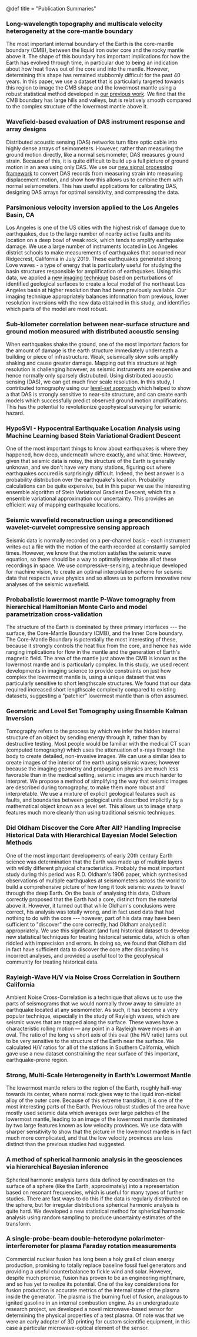 @def title = "Publication Summaries"

### Long-wavelength topography and multiscale velocity heterogeneity at the core-mantle boundary

The most important internal boundary of the Earth is the core-mantle boundary (CMB), between the liquid iron outer core and the rocky mantle above it. The shape of this boundary has important implications for how the Earth has evolved through time, in particular due to being an indication about how heat flows out of the core and into the mantle. However, determining this shape has remained stubbornly difficult for the past 40 years. In this paper, we use a dataset that is particularly targeted towards this region to image the CMB shape and the lowermost mantle using a robust statistical method developed in [our previous work](/publications/summaries#probabalistic_lowermost_mantle_p-wave_tomography_from_hierarchical_hamiltonian_monte_carlo_and_model_parametrization_cross-validation). We find that the CMB boundary has large hills and valleys, but is relatively smooth compared to the complex structure of the lowermost mantle above it.

### Wavefield-based evaluation of DAS instrument response and array designs

Distributed acoustic sensing (DAS) networks turn fibre optic cable into highly dense arrays of seimometers. However, rather than measuring the ground motion directly, like a normal seismometer, DAS measures ground strain. Because of this, it is quite difficult to build up a full picture of ground motion in an area using only DAS. We use our [new signal processing framework](/publications/summaries#seismic_wavefield_reconstruction_using_a_preconditioned_wavelet-curvelet_compressive_sensing_approach) to convert DAS records from measuring strain into measuring displacement motion, and show how this allows us to combine them with normal seismometers. This has useful applications for calibrating DAS, designing DAS arrays for optimal sensitivity, and compressing the data. 

### Parsimonious velocity inversion applied to the Los Angeles Basin, CA

Los Angeles is one of the US cities with the highest risk of damage due to earthquakes, due to the large number of nearby active faults and its location on a deep bowl of weak rock, which tends to amplify earthquake damage. We use a large number of instruments located in Los Angeles district schools to make measurements of earthquakes that occurred near Ridgecrest, California in July 2019. These earthquakes generated strong Love waves - a type of energy that is particularly useful for studying the basin structures responsible for amplification of earthquakes. Using this data, we applied a [new imaging technique](/publications/summaries#geometric_and_level_set_tomography_using_ensemble_kalman_inversion) based on perturbations of identified geological surfaces to create a local model of the northeast Los Angeles basin at higher resolution than had been previously available. Our imaging technique appropriately balances information from previous, lower resolution inversions with the new data obtained in this study, and identifies which parts of the model are most robust. 
### Sub-kilometer correlation between near-surface structure and ground motion measured with distributed acoustic sensing

When earthquakes shake the ground, one of the most important factors for the amount of damage is the earth structure immediately underneath a building or piece of infrastructure. Weak, seismically slow soils amplify shaking and cause greater damage. Mapping out this structure at high resolution is challenging however, as seismic instruments are expensive and hence normally only sparsely distrubuted. Using distributed acoustic sensing (DAS), we can get much finer scale resolution. In this study, I contributed tomography using our [level-set approach](/publications/summaries#geometric_and_level_set_tomography_using_ensemble_kalman_inversion) which helped to show a that DAS is strongly sensitive to near-site structure, and can create earth models which successfully predict observed ground motion amplifications. This has the potential to revolutionize geophysical surveying for seismic hazard. 

### HypoSVI - Hypocentral Earthquake Location Analysis using Machine Learning based Stein Variational Gradient Descent

One of the most important things to know about earthquakes is where they happened, how deep, underneath where exactly, and what time. However, given that seismic data is noisy, the structure of the Earth is generally unknown, and we don't have very many stations, figuring out where earthquakes occured is surprisingly difficult. Indeed, the best answer is a probability distribution over the earthquake's location. Probability calculations can be quite expensive, but in this paper we use the interesting ensemble algorithm of Stein Variational Gradient Descent, which fits a ensemble variational approximation our uncertainty. This provides an efficient way of mapping earthquake locations. 

### Seismic wavefield reconstruction using a preconditioned wavelet-curvelet compressive sensing approach

Seismic data is normally recorded on a per-channel basis - each instrument writes out a file with the motion of the earth recorded at constantly sampled times. However, we know that the motion satisfies the seismic wave equation, so there should be a way to optimally interpolate all of these recordings in space. We use compressive-sensing, a technique developed for machine vision, to create an optimal interpolation scheme for seismic data that respects wave physics and so allows us to perform innovative new analyses of the seismic wavefield. 

### Probabalistic lowermost mantle P-Wave tomography from hierarchical Hamiltonian Monte Carlo and model parametrization cross-validation

The structure of the Earth is dominated by three primary interfaces --- the surface, the Core-Mantle Boundary (CMB), and the Inner Core boundary. The Core-Mantle Boundary is potentially the most interesting of these, because it strongly controls the heat flux from the core, and hence has wide ranging implications for flow in the mantle and the generation of Earth's magnetic field. The area of the mantle just above the CMB is known as the lowermost mantle and is particularly complex. In this study, we used recent developments in imaging science to provide constraints on just how complex the lowermost mantle is, using a unique dataset that was particularly sensitive to short lengthscale structures. We found that our data required increased short lengthscale complexity compared to existing datasets, suggesting a "patchier" lowermost mantle than is often assumed.  

### Geometric and Level Set Tomography using Ensemble Kalman Inversion

Tomography refers to the process by which we infer the hidden internal structure of an object by sending energy through it, rather than by destructive testing. Most people would be familiar with the medical CT scan (computed tomography) which uses the attenuation of x-rays through the body to create detailed, non-invasive images. We can use a similar idea to create images of the interior of the earth using seismic waves; however because the imaging geometry and propagation physics are much less favorable than in the medical setting, seismic images are much harder to interpret. We propose a method of simplifying the way that seismic images are described during tomography, to make them more robust and interpretable. We use a mixture of explicit geological features such as faults, and boundaries between geological units described implicitly by a mathematical object known as a level set. This allows us to image sharp features much more cleanly than using traditional seismic techniques. 

### Did Oldham Discover the Core After All? Handling Imprecise Historical Data with Hierarchical Bayesian Model Selection Methods

One of the most important developments of early 20th century Earth science was determination that the Earth was made up of multiple layers with wildly different physical characteristics. Probably the most important study during this period was R.D. Oldham's 1906 paper, which synthesised observations of multiple earthquakes at seismometers across the world to build a comprehensive picture of how long it took seismic waves to travel through the deep Earth. On the basis of analysing this data, Oldham correctly proposed that the Earth had a core, distinct from the material above it. However, it turned out that while Oldham's conclusions were correct, his analysis was totally wrong, and in fact used data that had nothing to do with the core --- however, part of his data may have been sufficient to "discover" the core correctly, had Oldham analysed it appropriately. We use this significant (and fun) historical dataset to develop new statistical techniques for treating historical seismic data, which is often riddled with imprecision and errors. In doing so, we found that Oldham did in fact have sufficient data to discover the core after discarding his incorrect analyses, and provided a useful tool to the geophysical community for treating historical data.

### Rayleigh-Wave H/V via Noise Cross Correlation in Southern California

Ambient Noise Cross-Correlation is a technique that allows us to use the parts of seismograms that we would normally throw away to simulate an earthquake located at any seismometer. As such, it has become a very popular technique, especially in the study of Rayleigh waves, which are seismic waves that are trapped along the surface. These waves have a characteristic rolling motion — any point in a Rayleigh wave moves in an oval. The ratio of the long vs short axis of this oval (the H/V ratio) turns out to be very sensitive to the structure of the Earth near the surface. We calculated H/V ratios for all of the stations in Southern California, which gave use a new dataset constraining the near surface of this important, earthquake-prone region. 

### Strong, Multi-Scale Heterogeneity in Earth’s Lowermost Mantle

The lowermost mantle refers to the region of the Earth, roughly half-way towards its center, where normal rock gives way to the liquid iron-nickel alloy of the outer core. Because of this extreme transition, it is one of the most interesting parts of the Earth. Previous robust studies of the area have mostly used seismic data which averages over large patches of the lowermost mantle, leading to an image of the lowermost mantle dominated by two large features known as low velocity provinces. We use data with sharper sensitivity to show that the picture in the lowermost mantle is in fact much more complicated, and that the low velocity provinces are less distinct than the previous studies had suggested. 

### A method of spherical harmonic analysis in the geosciences via hierarchical Bayesian inference

Spherical harmonic analysis turns data defined by coordinates on the surface of a sphere (like the Earth, approximately) into a representation based on resonant frequencies, which is useful for many types of further studies. There are fast ways to do this if the data is regularly distributed on the sphere, but for irregular distributions spherical harmonic analysis is quite hard. We developed a new statistical method for spherical harmonic analysis using random sampling to produce uncertainty estimates of the transform. 

### A single-probe-beam double-heterodyne polarimeter-interferometer for plasma Faraday rotation measurements

Commercial nuclear fusion has long been a holy grail of clean energy production, promising to totally replace baseline fossil fuel generators and providing a useful counterbalance to fickle wind and solar. However, despite much promise, fusion has proven to be an engineering nightmare, and so has yet to realize its potential. One of the key considerations for fusion production is accurate metrics of the internal state of the plasma inside the generator. The plasma is the burning fuel of fusion, analagous to ignited gasoline in an internal combustion engine. As an undergraduate research project, we developed a novel microwave-based sensor for determining the physical properties of a test plasma. Of note was that we were an early adopter of 3D printing for custom scientific equipment, in this case a particular microwave-optical element of the sensor.

